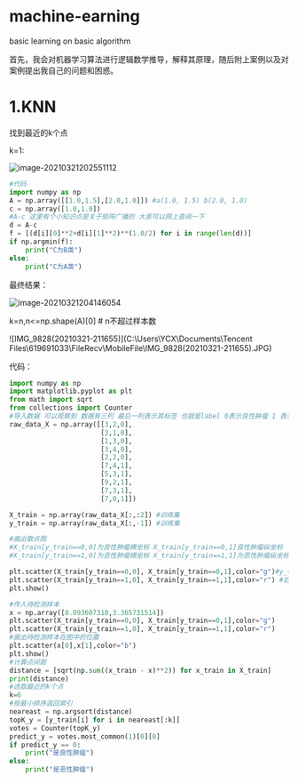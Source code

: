 # machine-earning
 basic learning on basic algorithm

首先，我会对机器学习算法进行逻辑数学推导，解释其原理，随后附上案例以及对案例提出我自己的问题和困惑。

# 1.KNN

找到最近的k个点

k=1:

![image-20210321202551112](C:\Users\YCX\AppData\Roaming\Typora\typora-user-images\image-20210321202551112.png)

```python
#代码
import numpy as np
A = np.array([[1.0,1.5],[2.0,1.0]]) #a(1.0, 1.5) b(2.0, 1.0)
c = np.array([1.0,1.0])
#A-c 这里有个小知识点是关于矩阵广播的 大家可以网上查阅一下
d = A-c
f = [(d[i][0]**2+d[i][1]**2)**(1.0/2) for i in range(len(d))]    
if np.argmin(f):
    print("C为B类")
else:
    print("C为A类")	
```

最终结果：

![image-20210321204146054](C:\Users\YCX\AppData\Roaming\Typora\typora-user-images\image-20210321204146054.png)

k=n,n<=np.shape(A)[0] # n不超过样本数

![IMG_9828(20210321-211655)](C:\Users\YCX\Documents\Tencent Files\619691033\FileRecv\MobileFile\IMG_9828(20210321-211655).JPG)

代码：

```python
import numpy as np
import matplotlib.pyplot as plt
from math import sqrt
from collections import Counter
#导入数据 可以观察到 数据有三列 最后一列表示其标签 也就是label 0表示良性肿瘤 1 表示恶性肿瘤
raw_data_X = np.array([[3,2,0],
                       [3,1,0],
                       [1,3,0],
                       [3,4,0],
                       [2,2,0],
                       [7,4,1],
                       [5,3,1],
                       [9,2,1],
                       [7,3,1],
                       [7,0,1]])

X_train = np.array(raw_data_X[:,:2]) #训练集
y_train = np.array(raw_data_X[:,-1]) #训练集

#画出散点图 
#X_train[y_train==0,0]为良性肿瘤横坐标 X_train[y_train==0,1]良性肿瘤纵坐标
#X_train[y_train==1,0]为恶性肿瘤横坐标 X_train[y_train==1,1]为恶性肿瘤纵坐标

plt.scatter(X_train[y_train==0,0], X_train[y_train==0,1],color="g")#y_train只有两种结果良性或者恶性
plt.scatter(X_train[y_train==1,0], X_train[y_train==1,1],color="r") #后面那个0/1是两列的数
plt.show()

#传入待检测样本
x = np.array([8.093607318,3.365731514])
plt.scatter(X_train[y_train==0,0], X_train[y_train==0,1],color="g")
plt.scatter(X_train[y_train==1,0], X_train[y_train==1,1],color="r") 
#画出待检测样本在图中的位置
plt.scatter(x[0],x[1],color="b")
plt.show()
#计算点间距
distance = [sqrt(np.sum((x_train - x)**2)) for x_train in X_train]  
print(distance)
#选取最近的k个点
k=6
#按最小排序返回索引
neareast = np.argsort(distance)
topK_y = [y_train[i] for i in neareast[:k]]
votes = Counter(topK_y)
predict_y = votes.most_common(1)[0][0]
if predict_y == 0:
	print("是良性肿瘤")
else:
    print("是恶性肿瘤")
```

